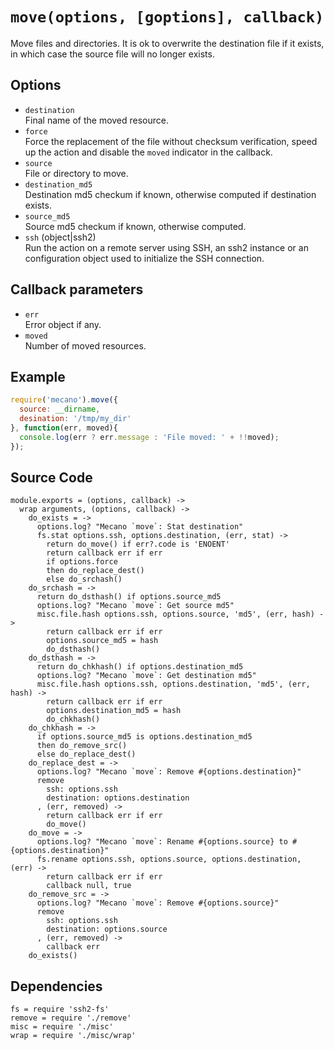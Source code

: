 
# `move(options, [goptions], callback)`

Move files and directories. It is ok to overwrite the destination file if it
exists, in which case the source file will no longer exists.

## Options

*   `destination`   
    Final name of the moved resource.   
*   `force`   
    Force the replacement of the file without checksum verification, speed up
    the action and disable the `moved` indicator in the callback.   
*   `source`   
    File or directory to move.   
*   `destination_md5`   
    Destination md5 checkum if known, otherwise computed if destination
    exists.   
*   `source_md5`   
    Source md5 checkum if known, otherwise computed.   
*   `ssh` (object|ssh2)   
    Run the action on a remote server using SSH, an ssh2 instance or an
    configuration object used to initialize the SSH connection.   

## Callback parameters

*   `err`   
    Error object if any.   
*   `moved`   
    Number of moved resources.   

## Example

```js
require('mecano').move({
  source: __dirname,
  desination: '/tmp/my_dir'
}, function(err, moved){
  console.log(err ? err.message : 'File moved: ' + !!moved);
});
```

## Source Code

    module.exports = (options, callback) ->
      wrap arguments, (options, callback) ->
        do_exists = ->
          options.log? "Mecano `move`: Stat destination"
          fs.stat options.ssh, options.destination, (err, stat) ->
            return do_move() if err?.code is 'ENOENT'
            return callback err if err
            if options.force
            then do_replace_dest()
            else do_srchash()
        do_srchash = ->
          return do_dsthash() if options.source_md5
          options.log? "Mecano `move`: Get source md5"
          misc.file.hash options.ssh, options.source, 'md5', (err, hash) ->
            return callback err if err
            options.source_md5 = hash
            do_dsthash()
        do_dsthash = ->
          return do_chkhash() if options.destination_md5
          options.log? "Mecano `move`: Get destination md5"
          misc.file.hash options.ssh, options.destination, 'md5', (err, hash) ->
            return callback err if err
            options.destination_md5 = hash
            do_chkhash()
        do_chkhash = ->
          if options.source_md5 is options.destination_md5
          then do_remove_src()
          else do_replace_dest()
        do_replace_dest = ->
          options.log? "Mecano `move`: Remove #{options.destination}"
          remove
            ssh: options.ssh
            destination: options.destination
          , (err, removed) ->
            return callback err if err
            do_move()
        do_move = ->
          options.log? "Mecano `move`: Rename #{options.source} to #{options.destination}"
          fs.rename options.ssh, options.source, options.destination, (err) ->
            return callback err if err
            callback null, true
        do_remove_src = ->
          options.log? "Mecano `move`: Remove #{options.source}"
          remove
            ssh: options.ssh
            destination: options.source
          , (err, removed) ->
            callback err
        do_exists()

## Dependencies

    fs = require 'ssh2-fs'
    remove = require './remove'
    misc = require './misc'
    wrap = require './misc/wrap'






